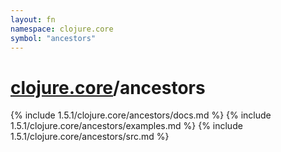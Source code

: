 ```yaml
---
layout: fn
namespace: clojure.core
symbol: "ancestors"
---
```


# [clojure.core](../)/ancestors

{% include 1.5.1/clojure.core/ancestors/docs.md %}
{% include 1.5.1/clojure.core/ancestors/examples.md %}
{% include 1.5.1/clojure.core/ancestors/src.md %}

